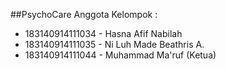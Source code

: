 ##PsychoCare
Anggota Kelompok :
- 183140914111034 - Hasna Afif Nabilah
- 183140914111035 - Ni Luh Made Beathris A.
- 183140914111044 - Muhammad Ma'ruf (Ketua)
